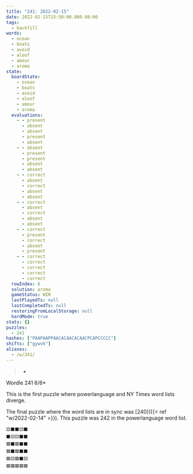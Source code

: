 ```yaml
---
title: "241: 2022-02-15"
date: 2022-02-15T15:50:00.000-08:00
tags:
  - backfill
words:
  - ocean
  - boats
  - avoid
  - aloof
  - amour
  - aroma
state:
  boardState:
    - ocean
    - boats
    - avoid
    - aloof
    - amour
    - aroma
  evaluations:
    - - present
      - absent
      - absent
      - present
      - absent
    - - absent
      - present
      - present
      - absent
      - absent
    - - correct
      - absent
      - correct
      - absent
      - absent
    - - correct
      - absent
      - correct
      - absent
      - absent
    - - correct
      - present
      - correct
      - absent
      - present
    - - correct
      - correct
      - correct
      - correct
      - correct
  rowIndex: 6
  solution: aroma
  gameStatus: WIN
  lastPlayedTs: null
  lastCompletedTs: null
  restoringFromLocalStorage: null
  hardMode: true
stats: {}
puzzles:
  - 241
hashes: ["PAAPAAPPAACACAACACAACPCAPCCCCC"]
shifts: ["gywvk"]
aliases:
  - /w/241/
---
```

>-
Wordle 241 6/6*

<!-- more -->

This is the first puzzle where powerlanguage and NY Times word lists diverge.

The final puzzle where the word lists are in sync was [240]({{< ref "w/2022-02-14" >}}). This puzzle was 242 in the powerlanguage word list.

```
🟨⬛⬛🟨⬛
⬛🟨🟨⬛⬛
🟩⬛🟩⬛⬛
🟩⬛🟩⬛⬛
🟩🟨🟩⬛🟨
🟩🟩🟩🟩🟩
```
